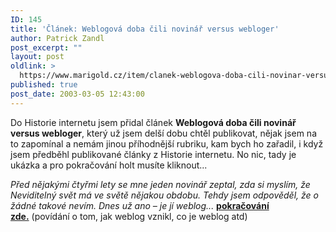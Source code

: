 ```yaml
---
ID: 145
title: 'Článek: Weblogová doba čili novinář versus webloger'
author: Patrick Zandl
post_excerpt: ""
layout: post
oldlink: >
  https://www.marigold.cz/item/clanek-weblogova-doba-cili-novinar-versus-webloger
published: true
post_date: 2003-03-05 12:43:00
---
```

<p>
Do Historie internetu jsem přidal článek <STRONG>Weblogová doba čili novinář versus webloger</STRONG>, který už jsem delší dobu chtěl publikovat, nějak jsem na to zapomínal a nemám jinou příhodnější rubriku, kam bych ho zařadil, i když jsem předběhl publikované články z Historie internetu. No nic, tady je ukázka a pro pokračování holt musíte kliknout... </p>

<p>
<EM>Před nějakými čtyřmi lety se mne jeden novinář zeptal, zda si myslím, že Neviditelný svět má ve světě nějakou obdobu. Tehdy jsem odpověděl, že o žádné takové nevím. Dnes už ano &#8211; je jí weblog...</EM> <A href="/historieinternetu/weblog030305.html"><STRONG>pokračování zde.</STRONG></A>&#160;(povídání o tom, jak weblog vznikl, co je weblog atd)</p>
